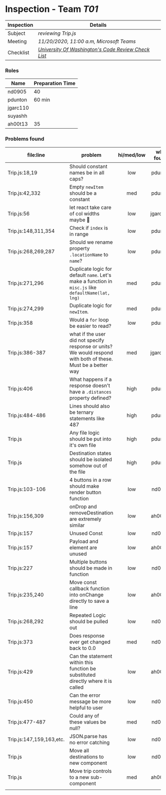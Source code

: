 # Inspection - Team *T01* 
 
| Inspection | Details |
| ----- | ----- |
| Subject | *reviewing Trip.js* |
| Meeting | *11/20/2020, 11:00 a.m, Microsoft Teams* |
| Checklist | *[University Of Washington's Code Review Check List](https://www.google.com/url?sa=t&rct=j&q=&esrc=s&source=web&cd=&ved=2ahUKEwilifury7TsAhXaGM0KHTllA_oQFjAGegQIARAC&url=https%3A%2F%2Fcourses.cs.washington.edu%2Fcourses%2Fcse403%2F12wi%2Fsections%2F12wi_code_review_checklist.pdf&usg=AOvVaw1FYJUky_S6za5HoAUkwXai)* |

### Roles

| Name | Preparation Time |
| ---- | ---- |
| nd0905 | 40 |
| pdunton | 60 min |
| jgarc110 |  |
| suyashh |  |
| ah00t13 | 35 |


### Problems found

| file:line | problem | hi/med/low | who found | github#  |
| --- | --- | :---: | :---: | --- |
| Trip.js:18,19 | Should constant names be in all caps? | low | pdunton |  |
| Trip.js:42,332 | Empty `newItem` should be a constant | med | pdunton |  |
| Trip.js:56| let react take care of col widths maybe 🤷‍ | low | jgarc110 | |
| Trip.js:148,311,354 | Check if `index` is in range  | low | pdunton |  |
| Trip.js:268,269,287 | Should we rename property `.locationName` to `name`? | low | pdunton |  |
| Trip.js:271,296 | Duplicate logic for default `name`.  Let's make a function in `misc.js` like `defaultName(lat, lng)` | med | pdunton |  |
| Trip.js:274,299 | Duplicate logic for `newItem`. | med | pdunton |  |
| Trip.js:358 | Would a `for` loop be easier to read? | low | pdunton |  |
| Trip.js:386-387| what if the user did not specify response or units? We would respond with both of these. Must be a better way| med | jgarc110 | |
| Trip.js:406 | What happens if a response doesn't have a `.distances` property defined? | high | pdunton |  |
| Trip.js:484-486 | Lines should also be ternary statements like 487 | high | pdunton |  |
| Trip.js | Any file logic should be put into it's own file | high | pdunton |  |
| Trip.js | Destination states should be isolated somehow out of the file | high | pdunton |  |
| Trip.js:103-106 | 4 buttons in a row should make render button function | low | nd0905 |  |
| Trip.js:156,309 | onDrop and removeDestination are extremely similar | low | ah00t13 |  |
| Trip.js:157 | Unused Const | low | nd0905 |  |
| Trip.js:157 | Payload and element are unused | low | ah00t13 |  |
| Trip.js:227 | Multiple buttons should be made in function | low | nd0905 |  |
| Trip.js:235,240 | Move const callback function into onChange directly to save a line | low | ah00t13 |  |
| Trip.js:268,292 | Repeated Logic should be pulled out | low | nd0905 |  |
| Trip.js:373 | Does response ever get changed back to 0.0 | med | nd0905 |  |
| Trip.js:429 | Can the statement within this function be substituted directly where it is called | low | ah00t13 |  |
| Trip.js:450 | Can the error message be more helpful to user | low | nd0905 |  |
| Trip.js:477-487 | Could any of these values be null? | med | nd0905 |  |
| Trip.js:147,159,163,etc. | JSON.parse has no error catching | low | nd0905 |  |
| Trip.js | Move all destinations to new component | low | nd0905 |  |
| Trip.js | Move trip controls to a new sub-component | med | ah00t13 |  |
|  |  |  |  |  |

